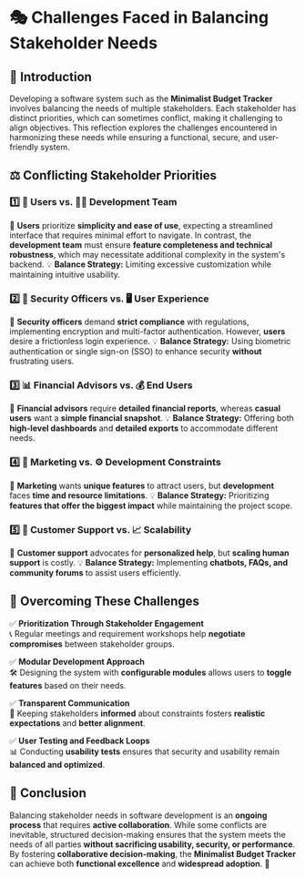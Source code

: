 # 🎭 Challenges Faced in Balancing Stakeholder Needs

## 🚀 Introduction
Developing a software system such as the **Minimalist Budget Tracker** involves balancing the needs of multiple stakeholders. Each stakeholder has distinct priorities, which can sometimes conflict, making it challenging to align objectives. This reflection explores the challenges encountered in harmonizing these needs while ensuring a functional, secure, and user-friendly system.

## ⚖️ Conflicting Stakeholder Priorities

### 1️⃣ 👤 Users vs. 👨‍💻 Development Team
📌 **Users** prioritize **simplicity and ease of use**, expecting a streamlined interface that requires minimal effort to navigate. In contrast, the **development team** must ensure **feature completeness and technical robustness**, which may necessitate additional complexity in the system's backend. 
💡 **Balance Strategy:** Limiting excessive customization while maintaining intuitive usability.

### 2️⃣ 🔐 Security Officers vs. 🖥️ User Experience
📌 **Security officers** demand **strict compliance** with regulations, implementing encryption and multi-factor authentication. However, **users** desire a frictionless login experience.
💡 **Balance Strategy:** Using biometric authentication or single sign-on (SSO) to enhance security **without** frustrating users.

### 3️⃣ 📊 Financial Advisors vs. 💰 End Users
📌 **Financial advisors** require **detailed financial reports**, whereas **casual users** want a **simple financial snapshot**.
💡 **Balance Strategy:** Offering both **high-level dashboards** and **detailed exports** to accommodate different needs.

### 4️⃣ 📢 Marketing vs. ⚙️ Development Constraints
📌 **Marketing** wants **unique features** to attract users, but **development** faces **time and resource limitations**.
💡 **Balance Strategy:** Prioritizing **features that offer the biggest impact** while maintaining the project scope.

### 5️⃣ 🤝 Customer Support vs. 📈 Scalability
📌 **Customer support** advocates for **personalized help**, but **scaling human support** is costly.
💡 **Balance Strategy:** Implementing **chatbots, FAQs, and community forums** to assist users efficiently.

## 🔄 Overcoming These Challenges

✅ **Prioritization Through Stakeholder Engagement**  
📞 Regular meetings and requirement workshops help **negotiate compromises** between stakeholder groups.

✅ **Modular Development Approach**  
🛠️ Designing the system with **configurable modules** allows users to **toggle features** based on their needs.

✅ **Transparent Communication**  
📢 Keeping stakeholders **informed** about constraints fosters **realistic expectations** and **better alignment**.

✅ **User Testing and Feedback Loops**  
📊 Conducting **usability tests** ensures that security and usability remain **balanced and optimized**.

## 🎯 Conclusion
Balancing stakeholder needs in software development is an **ongoing process** that requires **active collaboration**. While some conflicts are inevitable, structured decision-making ensures that the system meets the needs of all parties **without sacrificing usability, security, or performance**. By fostering **collaborative decision-making**, the **Minimalist Budget Tracker** can achieve both **functional excellence** and **widespread adoption**. 🌟


